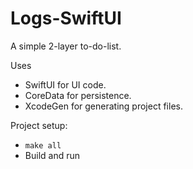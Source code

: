 # Logs-SwiftUI

A simple 2-layer to-do-list.

Uses
- SwiftUI for UI code.
- CoreData for persistence.
- XcodeGen for generating project files.

Project setup:
- `make all`
- Build and run
